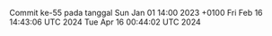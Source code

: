 Commit ke-55 pada tanggal Sun Jan 01 14:00 2023 +0100
Fri Feb 16 14:43:06 UTC 2024
Tue Apr 16 00:44:02 UTC 2024
